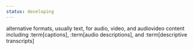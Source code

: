 ```yaml
---
status: developing
---
```


alternative formats, usually text, for audio, video, and audiovideo content including :term[captions], :term[audio descriptions], and :term[descriptive transcripts]
